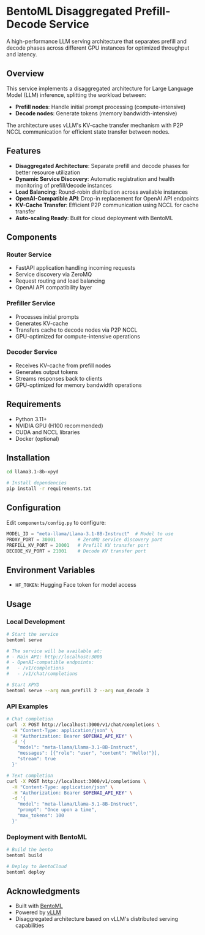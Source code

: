 # BentoML Disaggregated Prefill-Decode Service

A high-performance LLM serving architecture that separates prefill and decode phases across different GPU instances for optimized throughput and latency.

## Overview

This service implements a disaggregated architecture for Large Language Model (LLM) inference, splitting the workload between:
- **Prefill nodes**: Handle initial prompt processing (compute-intensive)
- **Decode nodes**: Generate tokens (memory bandwidth-intensive)

The architecture uses vLLM's KV-cache transfer mechanism with P2P NCCL communication for efficient state transfer between nodes.

## Features

- **Disaggregated Architecture**: Separate prefill and decode phases for better resource utilization
- **Dynamic Service Discovery**: Automatic registration and health monitoring of prefill/decode instances
- **Load Balancing**: Round-robin distribution across available instances
- **OpenAI-Compatible API**: Drop-in replacement for OpenAI API endpoints
- **KV-Cache Transfer**: Efficient P2P communication using NCCL for cache transfer
- **Auto-scaling Ready**: Built for cloud deployment with BentoML

## Components

### Router Service
- FastAPI application handling incoming requests
- Service discovery via ZeroMQ
- Request routing and load balancing
- OpenAI API compatibility layer

### Prefiller Service
- Processes initial prompts
- Generates KV-cache
- Transfers cache to decode nodes via P2P NCCL
- GPU-optimized for compute-intensive operations

### Decoder Service
- Receives KV-cache from prefill nodes
- Generates output tokens
- Streams responses back to clients
- GPU-optimized for memory bandwidth operations

## Requirements

- Python 3.11+
- NVIDIA GPU (H100 recommended)
- CUDA and NCCL libraries
- Docker (optional)

## Installation

```bash
cd llama3.1-8b-xpyd

# Install dependencies
pip install -r requirements.txt
```

## Configuration

Edit `components/config.py` to configure:

```python
MODEL_ID = "meta-llama/Llama-3.1-8B-Instruct"  # Model to use
PROXY_PORT = 30001        # ZeroMQ service discovery port
PREFILL_KV_PORT = 20001   # Prefill KV transfer port
DECODE_KV_PORT = 21001    # Decode KV transfer port
```

## Environment Variables

- `HF_TOKEN`: Hugging Face token for model access

## Usage

### Local Development

```bash
# Start the service
bentoml serve

# The service will be available at:
# - Main API: http://localhost:3000
# - OpenAI-compatible endpoints:
#   - /v1/completions
#   - /v1/chat/completions

# Start XPYD
bentoml serve --arg num_prefill 2 --arg num_decode 3
```

### API Examples

```bash
# Chat completion
curl -X POST http://localhost:3000/v1/chat/completions \
  -H "Content-Type: application/json" \
  -H "Authorization: Bearer $OPENAI_API_KEY" \
  -d '{
    "model": "meta-llama/Llama-3.1-8B-Instruct",
    "messages": [{"role": "user", "content": "Hello!"}],
    "stream": true
  }'

# Text completion
curl -X POST http://localhost:3000/v1/completions \
  -H "Content-Type: application/json" \
  -H "Authorization: Bearer $OPENAI_API_KEY" \
  -d '{
    "model": "meta-llama/Llama-3.1-8B-Instruct",
    "prompt": "Once upon a time",
    "max_tokens": 100
  }'
```

### Deployment with BentoML

```bash
# Build the bento
bentoml build

# Deploy to BentoCloud
bentoml deploy
```

## Acknowledgments

- Built with [BentoML](https://github.com/bentoml/BentoML)
- Powered by [vLLM](https://github.com/vllm-project/vllm)
- Disaggregated architecture based on vLLM's distributed serving capabilities
